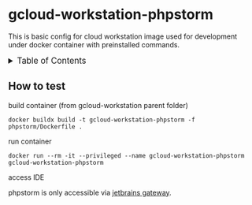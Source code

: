 <!-- markdownlint-disable MD041 -->
<!-- markdownlint-disable MD033 -->
<!-- markdownlint-disable MD028 -->

<!-- PROJECT SHIELDS -->
<!--
*** I'm using markdown "reference style" links for readability.
*** Reference links are enclosed in brackets [ ] instead of parentheses ( ).
*** See the bottom of this document for the declaration of the reference variables
*** for contributors-url, forks-url, etc. This is an optional, concise syntax you may use.
*** https://www.markdownguide.org/basic-syntax/#reference-style-links
-->

# gcloud-workstation-phpstorm

This is basic config for cloud workstation image used for development under docker container with preinstalled commands.

<details>
  <summary style="font-size:1.2em;">Table of Contents</summary>
<!-- START doctoc generated TOC please keep comment here to allow auto update -->
<!-- DON'T EDIT THIS SECTION, INSTEAD RE-RUN doctoc TO UPDATE -->

- [How to test](#how-to-test)

<!-- END doctoc generated TOC please keep comment here to allow auto update -->
</details>

## How to test

build container (from gcloud-workstation parent folder)

```console
docker buildx build -t gcloud-workstation-phpstorm -f phpstorm/Dockerfile .
```

run container

```console
docker run --rm -it --privileged --name gcloud-workstation-phpstorm gcloud-workstation-phpstorm
```

access IDE

phpstorm is only accessible via [jetbrains gateway][jetbrains-gateway].

<!-- MARKDOWN LINKS & IMAGES -->
<!-- https://www.markdownguide.org/basic-syntax/#reference-style-links -->

<!-- Links -->

[jetbrains-gateway]: https://www.jetbrains.com/remote-development/gateway/

<!-- Badges -->
